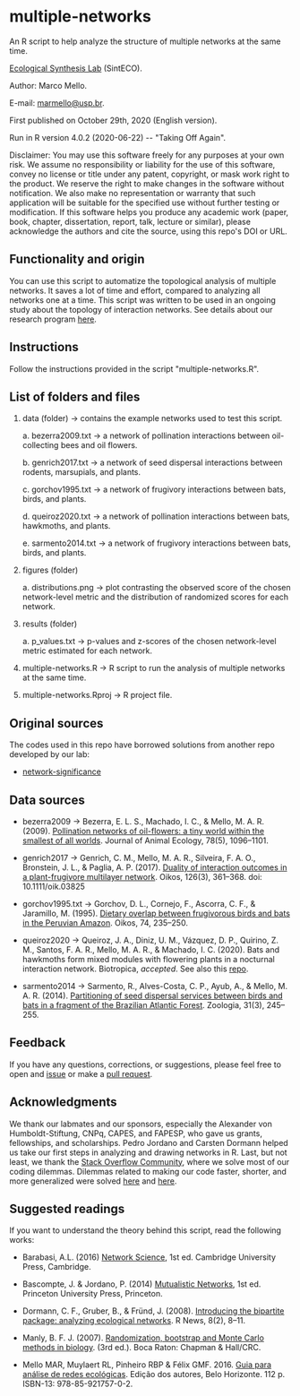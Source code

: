 # multiple-networks

An R script to help analyze the structure of multiple networks at the same time.

[Ecological Synthesis Lab](https://marcomellolab.wordpress.com) (SintECO).

Author: Marco Mello.

E-mail: marmello@usp.br.

First published on October 29th, 2020 (English version).

Run in R version 4.0.2 (2020-06-22) -- "Taking Off Again".

Disclaimer: You may use this software freely for any purposes at your own risk. We assume no responsibility or liability for the use of this software, convey no license or title under any patent, copyright, or mask work right to the product. We reserve the right to make changes in the software without notification. We also make no representation or warranty that such application will be suitable for the specified use without further testing or modification. If this software helps you produce any academic work (paper, book, chapter, dissertation, report, talk, lecture or similar), please acknowledge the authors and cite the source, using this repo's DOI or URL.


## Functionality and origin

You can use this script to automatize the topological analysis of multiple networks. It saves a lot of time and effort, compared to analyzing all networks one at a time. This script was written to be used in an ongoing study about the topology of interaction networks. See details about our research program [here](https://marcomellolab.wordpress.com/home/projects/).


## Instructions

Follow the instructions provided in the script "multiple-networks.R".


## List of folders and files

1. data (folder) -> contains the example networks used to test this script.

    a. bezerra2009.txt -> a network of pollination interactions between oil-collecting bees and oil flowers.

    b. genrich2017.txt -> a network of seed dispersal interactions between rodents, marsupials, and plants.

    c. gorchov1995.txt -> a network of frugivory interactions between bats, birds, and plants.

    d. queiroz2020.txt -> a network of pollination interactions between bats, hawkmoths, and plants.

    e. sarmento2014.txt -> a network of frugivory interactions between bats, birds, and plants.


2. figures (folder)

    a. distributions.png -> plot contrasting the observed score of the chosen network-level metric and the distribution of randomized scores for each network.


3. results (folder)

    a. p_values.txt -> p-values and z-scores of the chosen network-level metric estimated for each network.
    

4. multiple-networks.R -> R script to run the analysis of multiple networks at the same time.


5. multiple-networks.Rproj -> R project file.


## Original sources

The codes used in this repo have borrowed solutions from another repo developed by our lab:

* [network-significance](https://github.com/marmello77/network-significance)


## Data sources

* bezerra2009 -> Bezerra, E. L. S., Machado, I. C., & Mello, M. A. R. (2009). [Pollination networks of oil-flowers: a tiny world within the smallest of all worlds](https://doi.org/10.1111/j.1365-2656.2009.01567.x). Journal of Animal Ecology, 78(5), 1096–1101. 

* genrich2017 -> Genrich, C. M., Mello, M. A. R., Silveira, F. A. O., Bronstein, J. L., & Paglia, A. P. (2017). [Duality of interaction outcomes in a plant-frugivore multilayer network](https://doi.org/10.1111/oik.03825). Oikos, 126(3), 361–368. doi: 10.1111/oik.03825

* gorchov1995.txt -> Gorchov, D. L., Cornejo, F., Ascorra, C. F., & Jaramillo, M. (1995). [Dietary overlap between frugivorous birds and bats in the Peruvian Amazon](http://dx.doi.org/10.2307/3545653). Oikos, 74, 235–250. 

* queiroz2020 -> Queiroz, J. A., Diniz, U. M., Vázquez, D. P., Quirino, Z. M., Santos, F. A. R., Mello, M. A. R., & Machado, I. C. (2020). Bats and hawkmoths form mixed modules with flowering plants in a nocturnal interaction network. Biotropica, *accepted*. See also this [repo](https://github.com/marmello77/queiroz-et-al-2020).

* sarmento2014 -> Sarmento, R., Alves-Costa, C. P., Ayub, A., & Mello, M. A. R. (2014). [Partitioning of seed dispersal services between birds and bats in a fragment of the Brazilian Atlantic Forest](https://doi.org/10.1590/S1984-46702014000300006). Zoologia, 31(3), 245–255.


## Feedback

If you have any questions, corrections, or suggestions, please feel free to open and [issue](https://github.com/marmello77/multiple-networks/issues) or make a [pull request](https://github.com/marmello77/multiple-networks/pulls).


## Acknowledgments

We thank our labmates and our sponsors, especially the Alexander von Humboldt-Stiftung, CNPq, CAPES, and FAPESP, who gave us grants, fellowships, and scholarships. Pedro Jordano and Carsten Dormann helped us take our first steps in analyzing and drawing networks in R. Last, but not least, we thank the [Stack Overflow Community](https://stackoverflow.com), where we solve most of our coding dilemmas. Dilemmas related to making our code faster, shorter, and more generalized were solved [here](https://stackoverflow.com/questions/64555275/how-to-create-a-vector-with-sequential-filenames-and-numbers-in-r) and [here](https://stackoverflow.com/questions/64571948/a-general-solution-to-analyze-and-plot-two-data-frames-with-varying-lengths).


## Suggested readings

If you want to understand the theory behind this script, read the following works:

* Barabasi, A.L. (2016) [Network Science](http://barabasi.com/networksciencebook/), 1st ed. Cambridge University Press, Cambridge.

* Bascompte, J. & Jordano, P. (2014) [Mutualistic Networks](https://amzn.to/2FLwhto), 1st ed. Princeton University Press, Princeton.

* Dormann, C. F., Gruber, B., & Fründ, J. (2008). [Introducing the bipartite package: analyzing ecological networks](https://www.uni-goettingen.de/de/document/download/96729eb9d30a6f2dc4403df15854305c.pdf/Rnews2008,8_8-11_open.pdf). R News, 8(2), 8–11.

* Manly, B. F. J. (2007). [Randomization, bootstrap and Monte Carlo methods in biology](https://amzn.to/3ksSGv3). (3rd ed.). Boca Raton: Chapman & Hall/CRC.

* Mello MAR, Muylaert RL, Pinheiro RBP & Félix GMF. 2016. [Guia para análise de redes ecológicas](https://marcomellolab.wordpress.com/software/). Edição dos autores, Belo Horizonte. 112 p. ISBN-13: 978-85-921757-0-2.
